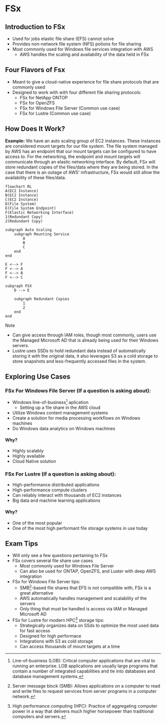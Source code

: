 # FSx

## Introduction to FSx
- Used for jobs elastic file share (EFS) cannot solve
- Provides non-network file system (NFS) potions for file sharing
- Most commonly used for Windows file services integration with AWS
    - AWS handles the scaling and availability of the data held in FSx

## Four Flavors of Fsx
- Meant to give a cloud-native experience for file share protocols that are commonly used
- Designed to work with with four different file sharing protocols:
    - FSx for NetApp ONTOP
    - FSx for OpenZFS
    - FSx for Windows File Server (Common use case)
    - FSx for Lustre (Common use case)

## How Does It Work?
**Example:**
We have an auto scaling group of EC2 instances. These instances are considered mount targets for our file system.
The file system managed by AWS has an endpoint that our mount targets can be configured to have access to.
For the networking, the endpoint and mount targets will communicate through an elastic networking interface.
By default, FSx will store redundant copies of the files/data where they are being stored.
In the case that there is an outage of AWS' infrastructure, FSx would still allow the availability of these files/data.

```mermaid
flowchart RL
A(EC2 Instance)
B(EC2 Instance)
C(EC2 Instance)
D(File System)
E(File System Endpoint)
F(Elastic Networking Interface)
1(Redundant Copy)
2(Redundant Copy)

subgraph Auto Scaling
    subgraph Mounting Service
        A
        B
        C
    end
end

E <--> F
F <--> A
F <--> B
F <--> C

subgraph FSX
    D --> E

    subgraph Redundant Copies
        1
        2
    end
end
```

> [!NOTE]
> - Can give access through IAM roles, though most commonly, users use the Managed Microsoft AD that is already being used for their Windows servers.
> - Lustre uses SSDs to hold redundant data instead of automatically storing it with the original data, it also leverages S3 as a cold storage to store snapshots and less-frequently accessed files in the system.

## Exploring Use Cases
### FSx For Windows File Server (If a question is asking about):
- Windows line-of-business[^1] aplication
    - Setting up a file share in the AWS cloud
- Utilize Windows content management systems
- Create a solution for media processing workflows on Windows machines
- Do Windows data analytics on Windows machines

#### Why?
- Highly scalably
- Highly available
- Cloud Native solution


### FSx For Lustre (If a question is asking about):
- High-performance distributed applications
- High-performance compute clusters
- Can reliably interact with thousands of EC2 instances
- Big data and machine learning applications

#### Why?
- One of the most popular
- One of the most high performant file storage systems in use today

## Exam Tips
- Will only see a few questions pertaining to FSx
- FSx covers several file share use cases
    - Most commonly used for Windows File Server
    - Can also be used for ONTAP, OpenZFS, and Luster with deep AWS integration
- FSx for Windows File Server tips:
    - SMB[^2]-based file shares that EFS is not compatible with, FSx is a great alternative
    - AWS automatically handles management and scalability of the servers
    - Only thing that must be handled is access via IAM or Managed Microsoft AD
- FSx for Lustre for modern HPC[^3] storage tips:
    - Strategically organizes data on SSds to optimize the most used data for fast access
    - Designed for high performace
    - Integrations with S3 as cold storage
    - Can access thousands of mount targets at a time

[^1]: Line-of-business (LOB): Critical computer applications that are vital to running an enterprise. LOB applications are usually large programs that contain a number of integrated capabilities and tie into databases and database management systems.
[^2]: Server message block (SMB): Allows applications on a computer to read and write files to request services from server programs in a computer network.
[^3]: High performance computing (HPC): Practice of aggregating computer power in a way that delivers much higher horsepower than traditional computers and servers.